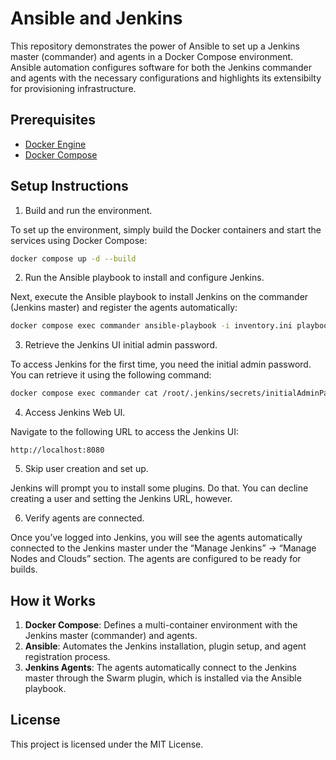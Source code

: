 # Ansible and Jenkins

This repository demonstrates the power of Ansible to set up a Jenkins master
(commander) and agents in a Docker Compose environment. Ansible automation
configures software for both the Jenkins commander and agents with the necessary
configurations and highlights its extensibilty for provisioning infrastructure.

## Prerequisites

- [Docker Engine](https://docs.docker.com/engine/install/)
- [Docker Compose](https://docs.docker.com/compose/install/)

## Setup Instructions

1. Build and run the environment.

To set up the environment, simply build the Docker containers and start the
services using Docker Compose:

```bash
docker compose up -d --build
```

2. Run the Ansible playbook to install and configure Jenkins.

Next, execute the Ansible playbook to install Jenkins on the commander (Jenkins
master) and register the agents automatically:

```bash
docker compose exec commander ansible-playbook -i inventory.ini playbooks/install_jenkins.yaml
```

3. Retrieve the Jenkins UI initial admin password.

To access Jenkins for the first time, you need the initial admin password. You
can retrieve it using the following command:

```bash
docker compose exec commander cat /root/.jenkins/secrets/initialAdminPassword
```

4. Access Jenkins Web UI.

Navigate to the following URL to access the Jenkins UI:

```
http://localhost:8080
```

5. Skip user creation and set up.

Jenkins will prompt you to install some plugins. Do that. You can decline
creating a user and setting the Jenkins URL, however.

6. Verify agents are connected.

Once you’ve logged into Jenkins, you will see the agents automatically connected
to the Jenkins master under the “Manage Jenkins” -> “Manage Nodes and Clouds”
section. The agents are configured to be ready for builds.

## How it Works

1. **Docker Compose**: Defines a multi-container environment with the Jenkins
   master (commander) and agents.
2. **Ansible**: Automates the Jenkins installation, plugin setup, and agent
   registration process.
3. **Jenkins Agents**: The agents automatically connect to the Jenkins master
   through the Swarm plugin, which is installed via the Ansible playbook.

## License

This project is licensed under the MIT License.
